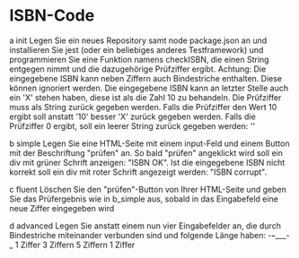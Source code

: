 # ISBN-Code
a init
Legen Sie ein neues Repository samt node package.json an und installieren Sie jest (oder ein beliebiges anderes Testframework) und programmieren Sie eine Funktion namens checkISBN, die einen String entgegen nimmt und die dazugehörige Prüfziffer ergibt.
Achtung:
Die eingegebene ISBN kann neben Ziffern auch Bindestriche enthalten. Diese können ignoriert werden.
Die eingegebene ISBN kann an letzter Stelle auch ein 'X' stehen haben, diese ist als die Zahl 10 zu behandeln.
Die Prüfziffer muss als String zurück gegeben werden. Falls die Prüfziffer den Wert 10 ergibt soll anstatt '10' besser 'X' zurück gegeben werden.
Falls die Prüfziffer 0 ergibt, soll ein leerer String zurück gegeben werden: ''

b simple
Legen Sie eine HTML-Seite mit einem input-Feld und einem Button mit der Beschriftung "prüfen" an. So bald "prüfen" angeklickt wird soll ein div mit grüner Schrift anzeigen: "ISBN OK". Ist die eingegebene ISBN nicht korrekt soll ein div mit roter Schrift angezeigt werden: "ISBN corrupt".

c fluent
Löschen Sie den "prüfen"-Button von Ihrer HTML-Seite und geben Sie das Prüfergebnis wie in b_simple aus, sobald in das Eingabefeld eine neue Ziffer eingegeben wird

d advanced
Legen Sie anstatt einem nun vier Eingabefelder an, die durch Bindestriche miteinander verbunden sind und folgende Länge haben:
_-___-_____-_
1 Ziffer
3 Ziffern
5 Ziffern
1 Ziffer

